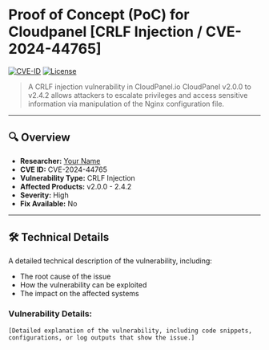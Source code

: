 # Proof of Concept (PoC) for Cloudpanel [CRLF Injection / CVE-2024-44765]

[![CVE-ID](https://img.shields.io/badge/CVE-ID-xxxxxx-brightgreen.svg)](https://cve.mitre.org/cgi-bin/cvename.cgi?name=CVE-xxxx-xxxx)
[![License](https://img.shields.io/badge/license-MIT-blue.svg)](LICENSE)

> A CRLF injection vulnerability in CloudPanel.io CloudPanel v2.0.0 to v2.4.2 allows attackers to escalate privileges and access sensitive information via manipulation of the Nginx configuration file. 

---

## 🔍 Overview

- **Researcher:** [Your Name](https://github.com/yourusername)
- **CVE ID:** CVE-2024-44765
- **Vulnerability Type:** CRLF Injection
- **Affected Products:** v2.0.0 - 2.4.2
- **Severity:** High
- **Fix Available:** No

---

## 🛠️ Technical Details

A detailed technical description of the vulnerability, including:
- The root cause of the issue
- How the vulnerability can be exploited
- The impact on the affected systems

### Vulnerability Details:

```text
[Detailed explanation of the vulnerability, including code snippets, configurations, or log outputs that show the issue.]
